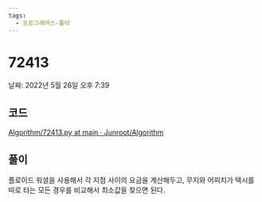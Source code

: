 ```yaml
---
tags:
  - 프로그래머스-풀이
---
```

# 72413

날짜: 2022년 5월 26일 오후 7:39

## 코드

[Algorithm/72413.py at main · Junroot/Algorithm](https://github.com/Junroot/Algorithm/blob/main/programmers/72413.py)

## 풀이

플로이드 워셜을 사용해서 각 지점 사이의 요금을 계산해두고, 무지와 어피치가 택시를 따로 타는 모든 경우를 비교해서 최소값을 찾으면 된다.